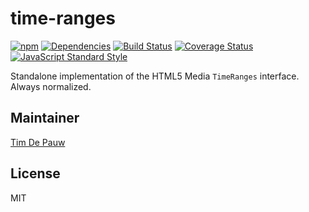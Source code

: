 # time-ranges

[![npm](https://img.shields.io/npm/v/time-ranges.svg)](https://www.npmjs.com/package/time-ranges) [![Dependencies](https://img.shields.io/david/zentrick/time-ranges.svg)](https://david-dm.org/zentrick/time-ranges) [![Build Status](https://img.shields.io/travis/zentrick/time-ranges/master.svg)](https://travis-ci.org/zentrick/time-ranges) [![Coverage Status](https://img.shields.io/coveralls/zentrick/time-ranges/master.svg)](https://coveralls.io/r/zentrick/time-ranges) [![JavaScript Standard Style](https://img.shields.io/badge/code%20style-standard-brightgreen.svg)](https://github.com/feross/standard)

Standalone implementation of the HTML5 Media `TimeRanges` interface. Always normalized.

## Maintainer

[Tim De Pauw](https://tmdpw.eu/)

## License

MIT
